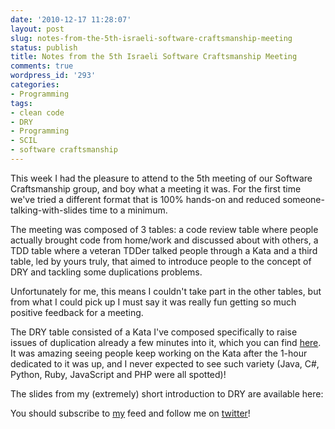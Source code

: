 ```yaml
---
date: '2010-12-17 11:28:07'
layout: post
slug: notes-from-the-5th-israeli-software-craftsmanship-meeting
status: publish
title: Notes from the 5th Israeli Software Craftsmanship Meeting
comments: true
wordpress_id: '293'
categories:
- Programming
tags:
- clean code
- DRY
- Programming
- SCIL
- software craftsmanship
---
```


This week I had the pleasure to attend to the 5th meeting of our Software Craftsmanship group, and boy what a meeting it was. For the first time we've tried a different format that is 100% hands-on and reduced someone-talking-with-slides time to a minimum.

The meeting was composed of 3 tables: a code review table where people actually brought code from home/work and discussed about with others, a TDD table where a veteran TDDer talked people through a Kata and a third table, led by yours truly, that aimed to introduce people to the concept of DRY and tackling some duplications problems.

Unfortunately for me, this means I couldn't take part in the other tables, but from what I could pick up I must say it was really fun getting so much positive feedback for a meeting.

The DRY table consisted of a Kata I've composed specifically to raise issues of duplication already a few minutes into it, which you can find [here](/2010/12/11/serializer-kata-practicing-dry/). It was amazing seeing people keep working on the Kata after the 1-hour dedicated to it was up, and I never expected to see such variety (Java, C#, Python, Ruby, JavaScript and PHP were all spotted)!

The slides from my (extremely) short introduction to DRY are available here:

<script src="http://speakerdeck.com/embed/4f6dac1faa99e4002202a486.js"></script>

You should subscribe to [my](http://feeds.feedburner.com/TheCodeDump) feed and follow me on [twitter](http://twitter.com/avivby)!

